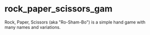 # rock_paper_scissors_gam
Rock, Paper, Scissors (aka "Ro-Sham-Bo") is a simple hand game with many names and variations. 

